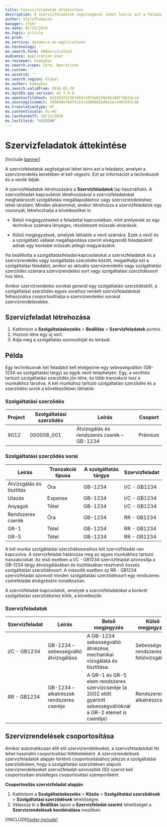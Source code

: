```yaml
---
title: Szervizfeladatok áttekintése
description: A szervizfeladatok segítségével lehet leírni azt a feladatot, amelyet a szervizrendelés keretében el kell végezni. Ezt az információt a technikusok és a vevők látják.
author: ShylaThompson
manager: tfehr
ms.date: 07/25/2019
ms.topic: article
ms.prod: ''
ms.service: dynamics-ax-applications
ms.technology: ''
ms.search.form: SMAServiceTask
audience: Application User
ms.reviewer: kamaybac
ms.search.scope: Core, Operations
ms.custom: ''
ms.assetid: ''
ms.search.region: Global
ms.author: kamaybac
ms.search.validFrom: 2016-02-28
ms.dyn365.ops.version: AX 7.0.0
ms.openlocfilehash: b433632523bfd64119fda62f8e4b108ff9b5dccd
ms.sourcegitcommit: 199848e78df5cb7c439b001bdbe1ece963593cdb
ms.translationtype: HT
ms.contentlocale: hu-HU
ms.lasthandoff: 10/13/2020
ms.locfileid: "4429200"
---
```

# <a name="service-tasks-overview"></a>Szervizfeladatok áttekintése

[!include [banner](../includes/banner.md)]

A szervizfeladatok segítségével lehet leírni azt a feladatot, amelyet a szervizrendelés keretében el kell végezni.
Ezt az információt a technikusok és a vevők látják.

A szervizfeladatok létrehozására a **Szervizfeladatok** lap használható. A szervizfeladat-kapcsolatok létrehozásával a szervizfeladatokat meghatározott szolgáltatási megállapodáshoz vagy szervizrendeléshez lehet társítani. Minden alkalommal, amikor létrehozza a szervizfeladatok egy viszonyát, létrehozhatja a következőket is:

-  Belső megjegyzéseket a feladattal kapcsolatban, mint amilyenek az egy technikus számára lényeges, részletezett műszaki elvárások.

-  Külső megjegyzések, amelyek láthatók a vevő számára. Ezek a vevő és a szolgáltató vállalat megállapodása szerint elvégzendő feladatokról adnak egy kevésbé műszaki jellegű magyarázatot.

Ha beállította a szolgáltatásifeladat‑kapcsolatokat a szervizfeladatok és a szervizrendelés vagy szolgáltatás szerződés között, megadhatja ezt a szolgáltatási feladatot, amikor az aktuális szervizrendelés vagy szolgáltatási szerződés számára szervizrendelési sort vagy szolgáltatási szerződéssort hoz létre.

Amikor szervizrendelési sorokat generál egy szolgáltatási szerződésből, a szolgáltatási szerződés egyes soraihoz rendelt szervizfeladatokat felhasználva csoportosíthatja a szervizrendelési sorokat szervizrendelésekbe.

## <a name="create-a-service-task"></a>Szervizfeladat létrehozása

1. Kattintson a **Szolgáltatáskezelés** \> **Beállítás** \> **Szervizfeladatok** pontra.
2. Hozzon létre egy új sort.
3. Adja meg a szolgáltatás azonosítóját és leírását.

## <a name="example"></a>Példa

Egy technikusnak két feladatot kell elvégeznie egy sebességváltón (GB-1234-as szolgáltatási tárgy) az egyik vevő telephelyén. Egy, a vevőhöz tartozó szolgáltatási szerződés jön létre, és több tranzakció lesz a munkákhoz társítva. A két munkához tartozó szolgáltatási szerződés és a szerződési sorok a következőkben láthatók:

### <a name="service-agreement"></a>Szolgáltatási szerződés

| Project | Szolgáltatási szerződés | Leírás                                  | Csoport   |
|---------|-------------------|----------------------------------------------|---------|
| 9012    | 000008\_001       | Átvizsgálás és rendszeres cserék – GB-1234 | Prémium |

### <a name="service-agreement-lines"></a>Szolgáltatási szerződés sorai

| Leírás             | Tranzakció típusa | A szolgáltatás tárgya | Szervizfeladat |
|-------------------------|------------------|----------------|--------------|
| Átvizsgálás és tisztítás | Óra             | GB-1234        | I/C - GB1234 |
| Utazás                  | Expense          | GB-1234        | I/C - GB1234 |
| Anyagok               | Tétel             | GB-1234        | I/C - GB1234 |
| Rendszeres cserék     | Óra             | GB-1234        | RR - GB1234  |
| GR-1                    | Tétel             | GB-1234        | RR - GB1234  |
| GR-5                    | Tétel             | GB-1234        | RR - GB1234  |

A két munka szolgáltatási szerződéssoraihoz két szervizfeladat van kapcsolva. A szervizfeladat határozza meg az egyes munkákhoz tartozó tranzakciókat. Az első esetben a I/C - GB1234 szervizfeladat azonosítja a GB-1234 tárgy átvizsgálásában és tisztításában résztvevő összes szolgáltatási szerződéssort. A második esetben az RR - GB1234 szervizfeladat azonosít minden szolgáltatási szerződéssort egy rendszeres cserefeladat elvégzésére vonatkozóan.

A szervizfeladat-kapcsolatok, amelyek a szervizfeladatokat a konkrét szolgáltatási szerződéshez kötik, a következők:

### <a name="service-tasks"></a>Szervizfeladatok

| Szervizfeladat | Leírás                             | Belső megjegyzés                                                                                                                 | Külső megjegyzés                 |
|--------------|-----------------------------------------|-------------------------------------------------------------------------------------------------------------------------------|-------------------------------|
| I/C - GB1234 | GB-1234 – sebességváltó átvizsgálása           | A GB-1234 sebességváltó átnézése, mechanikai vizsgálata és tisztítása.                                                              | Sebességváltó rendszeres felülvizsgálata |
| RR - GB1234  | GB-1234 – alkatrészek rendszeres cseréje | A GR-1 és GR-5 elem rendszeres szervizcseréje (a 2002 előtt gyártott sebességváltóknál a GR-2 elemet is cserélje) | Rendszeres alkatrészcsere  |

## <a name="group-service-orders"></a>Szervizrendelések csoportosítása

Amikor automatikusan állít elő szervizrendeléseket, a szervizfeladatokat fel lehet használni csoportosítási feltételekként. A szervizrendelések szervizfeladatok alapján történő csoportosításához jelezze a szolgáltatási szerződésben, hogy a szolgáltatási szerződésen alapuló szervizrendeléseket szervizfeladat-azonosítók (ID) szerint kell csoportosítani elsődleges csoportosítási szempontként.

**Csoportosítás szervizfeladat alapján**

1. Kattintson a **Szolgáltatáskezelés** \> **Közös** \> **Szolgáltatási szerződések** \> **Szolgáltatási szerződések** lehetőségre.
2. Válassza ki a **Beállítás** lapon a **Szervizfeladat szerint** lehetőséget a **Szervizrendelések kombinálása** mezőben.




[!INCLUDE[footer-include](../../includes/footer-banner.md)]